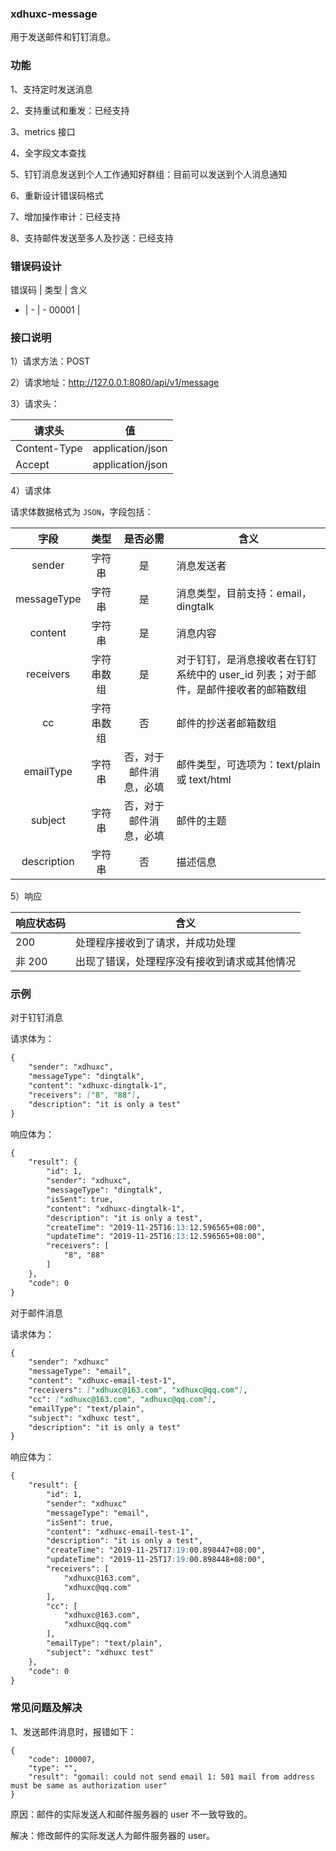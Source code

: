 ### xdhuxc-message

用于发送邮件和钉钉消息。


### 功能
1、支持定时发送消息

2、支持重试和重发：已经支持

3、metrics 接口

4、全字段文本查找

5、钉钉消息发送到个人工作通知好群组：目前可以发送到个人消息通知

6、重新设计错误码格式

7、增加操作审计：已经支持

8、支持邮件发送至多人及抄送：已经支持


### 错误码设计

错误码 | 类型 | 含义
- | - | - 
00001 | 

### 接口说明

1）请求方法：POST

2）请求地址：http://127.0.0.1:8080/api/v1/message

3）请求头：

请求头 | 值
--- | ---
Content-Type | application/json
Accept | application/json

4）请求体

请求体数据格式为 `JSON`，字段包括：

 字段  | 类型 | 是否必需 | 含义
:------:| :-----:|:------:|------|
sender | 字符串 | 是 | 消息发送者
messageType | 字符串 | 是 | 消息类型，目前支持：email，dingtalk
content | 字符串 | 是 | 消息内容
receivers | 字符串数组 | 是 | 对于钉钉，是消息接收者在钉钉系统中的 user_id 列表；对于邮件，是邮件接收者的邮箱数组
cc | 字符串数组 | 否 | 邮件的抄送者邮箱数组
emailType | 字符串 | 否，对于邮件消息，必填 | 邮件类型，可选项为：text/plain 或 text/html
subject | 字符串 | 否，对于邮件消息，必填 | 邮件的主题
description | 字符串 | 否 | 描述信息

5）响应

响应状态码 | 含义
--- | ---
200 | 处理程序接收到了请求，并成功处理
非 200 | 出现了错误，处理程序没有接收到请求或其他情况

### 示例

对于钉钉消息

请求体为：
```markdown
{
    "sender": "xdhuxc",
    "messageType": "dingtalk",
    "content": "xdhuxc-dingtalk-1",
    "receivers": ["8", "88"],
    "description": "it is only a test"
}
```
响应体为：
```markdown
{
    "result": {
        "id": 1,
        "sender": "xdhuxc",
        "messageType": "dingtalk",
        "isSent": true,
        "content": "xdhuxc-dingtalk-1",
        "description": "it is only a test",
        "createTime": "2019-11-25T16:13:12.596565+08:00",
        "updateTime": "2019-11-25T16:13:12.596565+08:00",
        "receivers": [
            "8", "88"
        ]
    },
    "code": 0
}
```

对于邮件消息

请求体为：
```markdown
{
    "sender": "xdhuxc"
    "messageType": "email",
    "content": "xdhuxc-email-test-1",
    "receivers": ["xdhuxc@163.com", "xdhuxc@qq.com"],
    "cc": ["xdhuxc@163.com", "xdhuxc@qq.com"],
    "emailType": "text/plain",
    "subject": "xdhuxc test",
    "description": "it is only a test"
}
```
响应体为：
```markdown
{
    "result": {
        "id": 1,
        "sender": "xdhuxc"
        "messageType": "email",
        "isSent": true,
        "content": "xdhuxc-email-test-1",
        "description": "it is only a test",
        "createTime": "2019-11-25T17:19:00.898447+08:00",
        "updateTime": "2019-11-25T17:19:00.898448+08:00",
        "receivers": [
            "xdhuxc@163.com",
            "xdhuxc@qq.com"
        ],
        "cc": [
            "xdhuxc@163.com",
            "xdhuxc@qq.com"
        ],
        "emailType": "text/plain",
        "subject": "xdhuxc test"
    },
    "code": 0
}
```


### 常见问题及解决
1、发送邮件消息时，报错如下：
```
{
    "code": 100007,
    "type": "",
    "result": "gomail: could not send email 1: 501 mail from address must be same as authorization user"
}
```
原因：邮件的实际发送人和邮件服务器的 user 不一致导致的。


解决：修改邮件的实际发送人为邮件服务器的 user。
